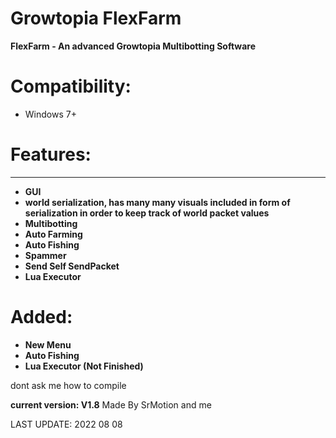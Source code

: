 # Growtopia FlexFarm
**FlexFarm - An advanced Growtopia Multibotting Software**

# Compatibility:
- Windows 7+
# Features:
---------------------------------------------------------------
- **GUI**
- **world serialization, has many many visuals included in form of serialization in order to keep track of world packet values**
- **Multibotting**
- **Auto Farming**
- **Auto Fishing**
- **Spammer**
- **Send Self SendPacket**
- **Lua Executor**

# Added:
- **New Menu**
- **Auto Fishing**
- **Lua Executor (Not Finished)**

dont ask me how to compile 

**current version: V1.8**
Made By SrMotion and me

LAST UPDATE: 2022 08 08
